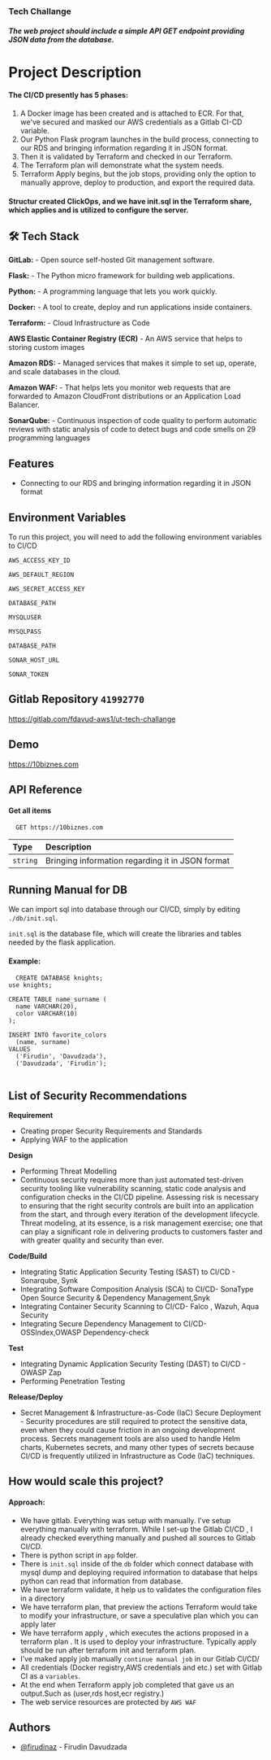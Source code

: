 
### Tech Challange
##### The web project should include a simple API GET endpoint providing JSON data from the database.
# Project Description


#### The CI/CD presently has 5 phases:

1) A Docker image has been created and is attached to ECR. For that, we've secured and masked our AWS credentials as a Gitlab CI-CD variable.
2) Our Python Flask program launches in the build process, connecting to our RDS and bringing information regarding it in JSON format.
3) Then it is validated by Terraform and checked in our Terraform.
4) The Terraform plan will demonstrate what the system needs.
5) Terraform Apply begins, but the job stops, providing only the option to manually approve, deploy to production, and export the required data.
#### Structur created ClickOps, and we have init.sql in the Terraform share, which applies and is utilized to configure the server.

## 🛠 Tech Stack

**GitLab:**  - Open source self-hosted Git management software.

**Flask:**  - The Python micro framework for building web applications.

**Python:** - A programming language that lets you work quickly.

**Docker:** - A tool to create, deploy and run applications inside containers.

**Terraform:** - Cloud Infrastructure as Code

**AWS Elastic Container Registry (ECR)**  - An AWS service that helps to storing custom images

**Amazon RDS:** - Managed services that makes it simple to set up, operate, and scale databases in the cloud. 

**Amazon WAF:** - That helps lets you monitor web requests that are forwarded to Amazon CloudFront distributions or an Application Load Balancer. 

**SonarQube:** - Continuous inspection of code quality to perform automatic reviews with static analysis of code to detect bugs and code smells on 29 programming languages

## Features

- Connecting to our RDS and bringing information regarding it in JSON format 


## Environment Variables

To run this project, you will need to add the following environment variables to CI/CD 

`AWS_ACCESS_KEY_ID`

`AWS_DEFAULT_REGION`

`AWS_SECRET_ACCESS_KEY`

`DATABASE_PATH`

`MYSQLUSER`

`MYSQLPASS`

`DATABASE_PATH`

`SONAR_HOST_URL`

`SONAR_TOKEN`

## Gitlab Repository `41992770`
https://gitlab.com/fdavud-aws1/ut-tech-challange

## Demo

https://10biznes.com


## API Reference

#### Get all items

```
  GET https://10biznes.com
```

| Type     | Description                |
| :------- | :------------------------- |
| `string` |  Bringing information regarding it in JSON format |





## Running Manual for DB

We can import sql into database through our CI/CD, simply by editing `./db/init.sql`.

`init.sql` is the database file, which will create the libraries and tables needed by the flask application.

#### Example: 
```
  CREATE DATABASE knights;
use knights;

CREATE TABLE name_surname (
  name VARCHAR(20),
  color VARCHAR(10)
);

INSERT INTO favorite_colors
  (name, surname)
VALUES
  ('Firudin', 'Davudzada'),
  ('Davudzada', 'Firudin');


```

## List of Security Recommendations

**Requirement**
- Creating proper Security Requirements and Standards
- Applying WAF to the application

**Design**
- Performing Threat Modelling
- Continuous security requires more than just automated test-driven security tooling like vulnerability scanning, static code analysis and configuration checks in the CI/CD pipeline. Assessing risk is necessary to ensuring that the right security controls are built into an application from the start, and through every iteration of the development lifecycle. Threat modeling, at its essence, is a risk management exercise; one that can play a significant role in delivering products to customers faster and with greater quality and security than ever.

**Code/Build**
- Integrating Static Application Security Testing (SAST) to CI/CD - Sonarqube, Synk
- Integrating Software Composition Analysis (SCA) to CI/CD- SonaType Open Source Security & Dependency Management,Snyk
- Integrating Container Security Scanning to CI/CD- Falco , Wazuh, Aqua Security
- Integrating Secure Dependency Management to CI/CD- OSSIndex,OWASP Dependency-check

**Test**
- Integrating Dynamic Application Security Testing (DAST) to CI/CD -  OWASP Zap
- Performing Penetration Testing

**Release/Deploy**
- Secret Management & Infrastructure-as-Code (IaC) Secure Deployment - Security procedures are still required to protect the sensitive data, even when they could cause friction in an ongoing development process. Secrets management tools are also used to handle Helm charts, Kubernetes secrets, and many other types of secrets because CI/CD is frequently utilized in Infrastructure as Code (IaC) techniques.

## How would scale this project?

#### Approach: 

- We have gitlab. Everything was setup with manually. I’ve setup everything manually with terraform. While I set-up the Gitlab CI/CD , I already checked everything manually and pushed all sources to Gitlab CI/CD. 
- There is python script in `app` folder. 
- There  is `init.sql` inside of the `db` folder which connect database with mysql dump and deploying required information to database that helps python can read that information from database.
- We have terraform validate, it help us to validates the configuration files in a directory
- We have terraform plan, that preview the actions Terraform would take to modify your infrastructure, or save a speculative plan which you can apply later
- We have terraform apply , which executes the actions proposed in a terraform plan . It is used to deploy your infrastructure. Typically apply should be run after terraform init and terraform plan.
- I’ve maked apply job manually `continue manual job` in our Gitlab CI/CD/
- All credentials (Docker registry,AWS credentials and etc.) set with Gitlab CI as a `variables`. 
- At the end when Terraform apply job completed that gave us an output.Such as (user,rds host,ecr registry.)
- The web service resources are  protected by `AWS WAF`

## Authors

- [@firudinaz](https://github.com/firudinaz) - Firudin Davudzada

 
